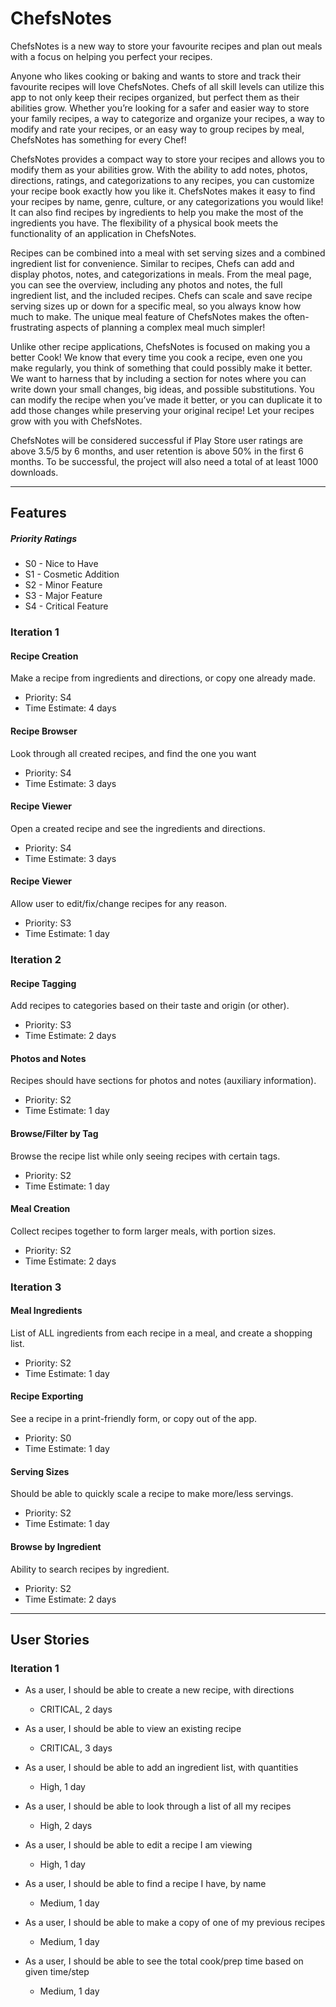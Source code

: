 # ChefsNotes

ChefsNotes is a new way to store your favourite recipes and plan out meals with a focus on helping you perfect your recipes.

Anyone who likes cooking or baking and wants to store and track their favourite recipes will love ChefsNotes. Chefs of all skill levels can utilize this app to not only keep their recipes organized, but perfect them as their abilities grow. Whether you’re looking for a safer and easier way to store your family recipes, a way to categorize and organize your recipes, a way to modify and rate your recipes, or an easy way to group recipes by meal, ChefsNotes has something for every Chef!

ChefsNotes provides a compact way to store your recipes and allows you to modify them as your abilities grow. With the ability to add notes, photos, directions, ratings, and categorizations to any recipes, you can customize your recipe book exactly how you like it. ChefsNotes makes it easy to find your recipes by name, genre, culture, or any categorizations you would like! It can also find recipes by ingredients to help you make the most of the ingredients you have. The flexibility of a physical book meets the functionality of an application in ChefsNotes.

Recipes can be combined into a meal with set serving sizes and a combined ingredient list for convenience. Similar to recipes, Chefs can add and display photos, notes, and categorizations in meals. From the meal page, you can see the overview, including any photos and notes, the full ingredient list, and the included recipes. Chefs can scale and save recipe serving sizes up or down for a specific meal, so you always know how much to make. The unique meal feature of ChefsNotes makes the often-frustrating aspects of planning a complex meal much simpler!

Unlike other recipe applications, ChefsNotes is focused on making you a better Cook! We know that every time you cook a recipe, even one you make regularly, you think of something that could possibly make it better. We want to harness that by including a section for notes where you can write down your small changes, big ideas, and possible substitutions. You can modify the recipe when you’ve made it better, or you can duplicate it to add those changes while preserving your original recipe! Let your recipes grow with you with ChefsNotes.

ChefsNotes will be considered successful if Play Store user ratings are above 3.5/5 by 6 months, and user retention is above 50% in the first 6 months. To be successful, the project will also need a total of at least 1000 downloads.

---

## Features
##### Priority Ratings
- S0 - Nice to Have
- S1 - Cosmetic Addition
- S2 - Minor Feature
- S3 - Major Feature
- S4 - Critical Feature

### Iteration 1
#### Recipe Creation
Make a recipe from ingredients and directions, or copy one already made.
- Priority: S4
- Time Estimate: 4 days

#### Recipe Browser
Look through all created recipes, and find the one you want
- Priority: S4
- Time Estimate: 3 days

#### Recipe Viewer
Open a created recipe and see the ingredients and directions.
- Priority: S4
- Time Estimate: 3 days

#### Recipe Viewer
Allow user to edit/fix/change recipes for any reason.
- Priority: S3
- Time Estimate: 1 day


### Iteration 2
#### Recipe Tagging
Add recipes to categories based on their taste and origin (or other).
- Priority: S3
- Time Estimate: 2 days

#### Photos and Notes
Recipes should have sections for photos and notes (auxiliary information).
- Priority: S2
- Time Estimate: 1 day

#### Browse/Filter by Tag
Browse the recipe list while only seeing recipes with certain tags.
- Priority: S2
- Time Estimate: 1 day

#### Meal Creation
Collect recipes together to form larger meals, with portion sizes.
- Priority: S2
- Time Estimate: 2 days


### Iteration 3
#### Meal Ingredients
List of ALL ingredients from each recipe in a meal, and create a shopping list.
- Priority: S2
- Time Estimate: 1 day

#### Recipe Exporting
See a recipe in a print-friendly form, or copy out of the app.
- Priority: S0
- Time Estimate: 1 day

#### Serving Sizes
Should be able to quickly scale a recipe to make more/less servings.
- Priority: S2
- Time Estimate: 1 day

#### Browse by Ingredient
Ability to search recipes by ingredient.
- Priority: S2
- Time Estimate: 2 days

---

## User Stories

### Iteration 1
- As a user, I should be able to create a new recipe, with directions 
	- CRITICAL, 2 days

- As a user, I should be able to view an existing recipe 
	- CRITICAL, 3 days

- As a user, I should be able to add an ingredient list, with quantities 
	- High, 1 day
	
- As a user, I should be able to look through a list of all my recipes 
	- High, 2 days
	 
- As a user, I should be able to edit a recipe I am viewing  
	- High, 1 day
	 
- As a user, I should be able to find a recipe I have, by name 
	- Medium, 1 day
	
- As a user, I should be able to make a copy of one of my previous recipes  
	- Medium, 1 day
	
- As a user, I should be able to see the total cook/prep time based on given time/step 
	- Medium, 1 day
